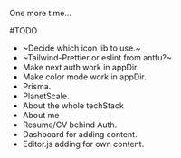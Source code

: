 One more time...

#TODO

- ~Decide which icon lib to use.~
- ~Tailwind-Prettier or eslint from antfu?~
- Make next auth work in appDir.
- Make color mode work in appDir.
- Prisma.
- PlanetScale.
- About the whole techStack
- About me
- Resume/CV behind Auth.
- Dashboard for adding content.
- Editor.js adding for own content.
